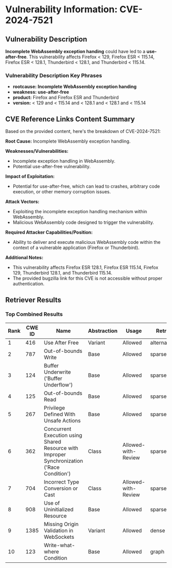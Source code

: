 # Vulnerability Information: CVE-2024-7521

## Vulnerability Description
**Incomplete WebAssembly exception handing** could have led to a **use-after-free**. This vulnerability affects Firefox < 129, Firefox ESR < 115.14, Firefox ESR < 128.1, Thunderbird < 128.1, and Thunderbird < 115.14.

### Vulnerability Description Key Phrases
- **rootcause:** **Incomplete WebAssembly exception handing**
- **weakness:** **use-after-free**
- **product:** Firefox and Firefox ESR and Thunderbird
- **version:** < 129 and < 115.14 and < 128.1 and < 128.1 and < 115.14

## CVE Reference Links Content Summary
Based on the provided content, here's the breakdown of CVE-2024-7521:

**Root Cause:** Incomplete WebAssembly exception handling.

**Weaknesses/Vulnerabilities:**
- Incomplete exception handling in WebAssembly.
- Potential use-after-free vulnerability.

**Impact of Exploitation:**
- Potential for use-after-free, which can lead to crashes, arbitrary code execution, or other memory corruption issues.

**Attack Vectors:**
- Exploiting the incomplete exception handling mechanism within WebAssembly.
- Malicious WebAssembly code designed to trigger the vulnerability.

**Required Attacker Capabilities/Position:**
- Ability to deliver and execute malicious WebAssembly code within the context of a vulnerable application (Firefox or Thunderbird).

**Additional Notes:**
- This vulnerability affects Firefox ESR 128.1, Firefox ESR 115.14, Firefox 129, Thunderbird 128.1, and Thunderbird 115.14.
- The provided bugzilla link for this CVE is not accessible without proper authentication.

## Retriever Results

### Top Combined Results

| Rank | CWE ID | Name | Abstraction | Usage  | Retrievers | Individual Scores |
|------|--------|------|-------------|-------|------------|-------------------|
| 1 | 416 | Use After Free | Variant | Allowed | alternate_terms | 1.000 |
| 2 | 787 | Out-of-bounds Write | Base | Allowed | sparse | 0.216 |
| 3 | 124 | Buffer Underwrite ('Buffer Underflow') | Base | Allowed | sparse | 0.191 |
| 4 | 125 | Out-of-bounds Read | Base | Allowed | sparse | 0.170 |
| 5 | 267 | Privilege Defined With Unsafe Actions | Base | Allowed | sparse | 0.168 |
| 6 | 362 | Concurrent Execution using Shared Resource with Improper Synchronization ('Race Condition') | Class | Allowed-with-Review | sparse | 0.167 |
| 7 | 704 | Incorrect Type Conversion or Cast | Class | Allowed-with-Review | sparse | 0.163 |
| 8 | 908 | Use of Uninitialized Resource | Base | Allowed | sparse | 0.158 |
| 9 | 1385 | Missing Origin Validation in WebSockets | Variant | Allowed | dense | 0.558 |
| 10 | 123 | Write-what-where Condition | Base | Allowed | graph | 0.003 |

